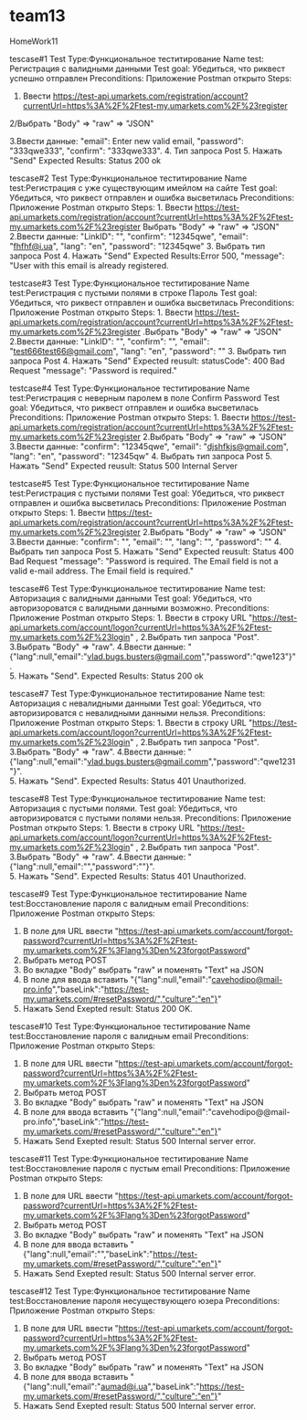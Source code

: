 # team13
HomeWork11


tescase#1
Test Type:Функциональное теститирование
Name test: Регистрация с валидными данными 
Test goal: Убедиться, что риквест успешно отправлен
Preconditions: Приложение Postman открыто
Steps:
1. Ввести https://test-api.umarkets.com/registration/account?currentUrl=https%3A%2F%2Ftest-my.umarkets.com%2F%23register

2/Выбрать "Body" => "raw" => "JSON"

3.Ввести данные: "email": Enter new valid email, "password": "333qwe333", "confirm": "333qwe333". 
4. Тип запроса Post 
5. Нажать "Send"
Expected Results: Status 200 ok

tescase#2
Test Type:Функциональное теститирование
Name test:Регистрация с уже существующим имейлом на сайте
Test goal: Убедиться, что риквест отправлен и ошибка высветилась
Preconditions: Приложение Postman открыто
Steps: 1. Ввести https://test-api.umarkets.com/registration/account?currentUrl=https%3A%2F%2Ftest-my.umarkets.com%2F%23register
Выбрать "Body" => "raw" => "JSON"
2.Ввести данные:
"LinkID": "",
"confirm": "12345qwe",
"email": "fhfhf@i.ua",
"lang": "en",
"password": "12345qwe"
3. Выбрать тип запроса Post
4. Нажать "Send"
Expected Results:Error 500, "message": "User with this email is already registered.

testcase#3
Test Type:Функциональное теститирование
Name test:Регистрация с пустыми полями в строке Пароль
Test goal: Убедиться, что риквест отправлен и ошибка высветилась
Preconditions: Приложение Postman открыто
Steps: 1. Ввести https://test-api.umarkets.com/registration/account?currentUrl=https%3A%2F%2Ftest-my.umarkets.com%2F%23register
.Выбрать "Body" => "raw" => "JSON"
2.Ввести данные:
"LinkID": "",
"confirm": "",
"email": "test666test66@gmail.com",
"lang": "en",
"password": ""
3. Выбрать тип запроса Post
4. Нажать "Send"
Expected reusult: statusCode": 400 Bad Request "message": "Password is required."

testcase#4
Test Type:Функциональное теститирование
Name test:Регистрация с неверным паролем в поле Confirm Password
Test goal: Убедиться, что риквест отправлен и ошибка высветилась
Preconditions: Приложение Postman открыто
Steps: 1. Ввести https://test-api.umarkets.com/registration/account?currentUrl=https%3A%2F%2Ftest-my.umarkets.com%2F%23register
2.Выбрать "Body" => "raw" => "JSON"
3.Ввести данные:
"confirm": "12345qwe",
"email": "djshfkjs@gmail.com",
"lang": "en",
"password": "12345qw"
4. Выбрать тип запроса Post
5. Нажать "Send"
Expected reusult: Status 500 Internal Server

testcase#5 
Test Type:Функциональное теститирование
Name test:Регистрация с пустыми полями
Test goal: Убедиться, что риквест отправлен и ошибка высветилась
Preconditions: Приложение Postman открыто
Steps: 1. Ввести https://test-api.umarkets.com/registration/account?currentUrl=https%3A%2F%2Ftest-my.umarkets.com%2F%23register
2.Выбрать "Body" => "raw" => "JSON"
3.Ввести данные:
	"confirm": "",
"email": "",
"lang": "",
"password": ""
4. Выбрать тип запроса Post
5. Нажать "Send"
Expected reusult: Status 400 Bad Request "message": "Password is required. The Email field is not a valid e-mail address. The Email field is required."

tescase#6
Test Type:Функциональное теститирование
Name test: Авторизация с валидными данными 
Test goal: Убедиться, что авторизороватся с валидными данными возможно.
Preconditions: Приложение Postman открыто
Steps: 1. Ввести в строку URL "https://test-api.umarkets.com/account/logon?currentUrl=https%3A%2F%2Ftest-my.umarkets.com%2F%23login" ,
2.Выбрать тип запроса "Post". 
3.Выбрать "Body" => "raw". 
4.Ввести данные: "{"lang":null,"email":"vlad.bugs.busters@gmail.com","password":"qwe123"}".  
5. Нажать "Send".
Expected Results: Status 200 ok

tescase#7
Test Type:Функциональное теститирование
Name test: Авторизация с невалидными данными 
Test goal: Убедиться, что авторизироватся с невалидными данными нельзя.
Preconditions: Приложение Postman открыто
Steps: 1. Ввести в строку URL "https://test-api.umarkets.com/account/logon?currentUrl=https%3A%2F%2Ftest-my.umarkets.com%2F%23login" ,
2.Выбрать тип запроса "Post". 
3.Выбрать "Body" => "raw". 
4.Ввести данные: "{"lang":null,"email":"vlad.bugs.busters@gmail.comm","password":"qwe1231"}".  
5. Нажать "Send".
Expected Results: Status 401 Unauthorized.

tescase#8
Test Type:Функциональное теститирование
Name test: Авторизация с пустыми полями. 
Test goal: Убедиться, что авторизироватся с пустыми полями нельзя.
Preconditions: Приложение Postman открыто
Steps: 1. Ввести в строку URL "https://test-api.umarkets.com/account/logon?currentUrl=https%3A%2F%2Ftest-my.umarkets.com%2F%23login" ,
2.Выбрать тип запроса "Post". 
3.Выбрать "Body" => "raw". 
4.Ввести данные: "{"lang":null,"email":"","password":""}".  
5. Нажать "Send".
Expected Results: Status 401 Unauthorized.

tescase#9
Test Type:Функциональное теститирование
Name test:Восстановление пароля с валидным email
Preconditions: Приложение Postman открыто
Steps:
1. В поле для URL ввести "https://test-api.umarkets.com/account/forgot-password?currentUrl=https%3A%2F%2Ftest-my.umarkets.com%2F%3Flang%3Den%23forgotPassword" 
2. Выбрать метод POST
3. Во вкладке "Body" выбрать "raw" и поменять "Text" на JSON 
4. В поле для ввода вставить "{"lang":null,"email":"cavehodipo@mail-pro.info","baseLink":"https://test-my.umarkets.com/#resetPassword/","culture":"en"}"
5. Нажать Send
Exepted result: Status 200 OK.

tescase#10
Test Type:Функциональное теститирование
Name test:Восстановление пароля с валидным email
Preconditions: Приложение Postman открыто
Steps:
1. В поле для URL ввести "https://test-api.umarkets.com/account/forgot-password?currentUrl=https%3A%2F%2Ftest-my.umarkets.com%2F%3Flang%3Den%23forgotPassword" 
2. Выбрать метод POST
3. Во вкладке "Body" выбрать "raw" и поменять "Text" на JSON 
4. В поле для ввода вставить "{"lang":null,"email":"cavehodipo@@mail-pro.info","baseLink":"https://test-my.umarkets.com/#resetPassword/","culture":"en"}"
5. Нажать Send
Exepted result: Status 500 Internal server error.

tescase#11
Test Type:Функциональное теститирование
Name test:Восстановление пароля с пустым email
Preconditions: Приложение Postman открыто
Steps:
1. В поле для URL ввести "https://test-api.umarkets.com/account/forgot-password?currentUrl=https%3A%2F%2Ftest-my.umarkets.com%2F%3Flang%3Den%23forgotPassword" 
2. Выбрать метод POST
3. Во вкладке "Body" выбрать "raw" и поменять "Text" на JSON 
4. В поле для ввода вставить "{"lang":null,"email":"","baseLink":"https://test-my.umarkets.com/#resetPassword/","culture":"en"}"
5. Нажать Send
Exepted result: Status 500 Internal server error.

tescase#12
Test Type:Функциональное теститирование
Name test:Восстановление пароля несуществующего юзера
Preconditions: Приложение Postman открыто
Steps:
1. В поле для URL ввести "https://test-api.umarkets.com/account/forgot-password?currentUrl=https%3A%2F%2Ftest-my.umarkets.com%2F%3Flang%3Den%23forgotPassword" 
2. Выбрать метод POST
3. Во вкладке "Body" выбрать "raw" и поменять "Text" на JSON 
4. В поле для ввода вставить "{"lang":null,"email":"aumad@i.ua","baseLink":"https://test-my.umarkets.com/#resetPassword/","culture":"en"}"
5. Нажать Send
Exepted result: Status 500 Internal server error.

